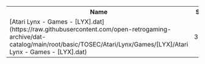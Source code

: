 <table>
<tr><th>Name</th><th>Size</th></tr>
<tr><td>[Atari Lynx - Games - [LYX].dat](https://raw.githubusercontent.com/open-retrogaming-archive/dat-catalog/main/root/basic/TOSEC/Atari/Lynx/Games/[LYX]/Atari Lynx - Games - [LYX].dat)</td><td>3831</td></tr>
</table>
